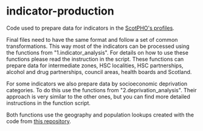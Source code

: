 # indicator-production
Code used to prepare data for indicators in the [ScotPHO's profiles](https://scotland.shinyapps.io/ScotPHO_profiles_tool/).

Final files need to have the same format and follow a set of common transformations. This way most of the indicators can be processed using the functions from "1.indicator_analysis". For details on how to use these functions please read the instruction in the script.
These functions can prepare data for intermediate zones, HSC localities, HSC partnerships, alcohol and drug partnerships, council areas, health boards and Scotland.

For some indicators we also prepare data by socioeconomic deprivation categories. To do this use the functions from "2.deprivation_analysis". Their approach is very similar to the other ones, but you can find more detailed instructions in the function script.

Both functions use the geography and population lookups created with the code from [this repository](https://github.com/Public-Health-Scotland/scotpho-lookups).

